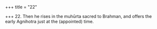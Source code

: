+++
title = "22"

+++
22. Then he rises in the muhūrta sacred to Brahman, and offers the early Agnihotra just at the (appointed) time.
